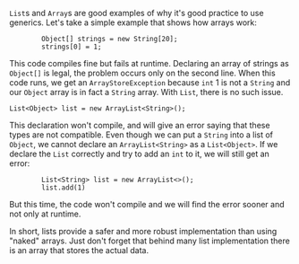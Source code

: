 `List`s and `Array`s are good examples of why it's good practice to use generics.
Let's take a simple example that shows how arrays work:
```
        Object[] strings = new String[20];
        strings[0] = 1;
```
This code compiles fine but fails at runtime.
Declaring an array of strings as `Object[]` is legal, the problem occurs only on the second line.
When this code runs, we get an `ArrayStoreException` because `int` 1 is not a `String` and our `Object` array is in fact a `String` array.
With `List`, there is no such issue.
```
List<Object> list = new ArrayList<String>();
```
This declaration won't compile, and will give an error saying that these types are not compatible.
Even though we can put a `String` into a list of `Object`, we cannot declare an `ArrayList<String>` as a `List<Object>`.
If we declare the `List` correctly and try to add an `int` to it, we will still get an error:
```
        List<String> list = new ArrayList<>();
        list.add(1)
```
But this time, the code won't compile and we will find the error sooner and not only at runtime.

In short, lists provide a safer and more robust implementation than using "naked" arrays. Just don't forget that behind many list implementation there is an array that stores the actual data.
